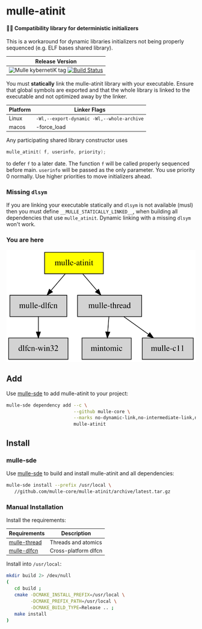 # mulle-atinit

#### 🤱🏼 Compatibility library for deterministic initializers

This is a workaround for dynamic libraries initializers not being properly
sequenced (e.g. ELF bases shared library).

| Release Version
|-----------------------------------
| ![Mulle kybernetiK tag](https://img.shields.io/github/tag/mulle-core/mulle-atinit.svg?branch=release) [![Build Status](https://github.com/mulle-core/mulle-atinit/workflows/CI/badge.svg?branch=release)](//github.com/mulle-core/mulle-atinit/actions)

You must **statically** link the mulle-atinit library with your executable.
Ensure that global symbols are exported and that the whole library is linked
to the executable and not optimized away by the linker.

Platform | Linker Flags
---------|--------------------------------------------------
Linux    | `-Wl,--export-dynamic -Wl,--whole-archive`
macos    | -force_load <library>

Any participating shared library constructor uses

``` c
mulle_atinit( f, userinfo, priority);
```

to defer `f` to a later date. The function `f` will be called properly
sequenced before main. `userinfo` will be passed as the only parameter.
You use priority 0 normally. Use higher priorities to move initializers ahead.

### Missing `dlsym`

If you are linking your executable statically and `dlsym` is not available
(musl) then you must define `__MULLE_STATICALLY_LINKED__`, when building all
dependencies that use `mulle_atinit`. Dynamic linking with a missing `dlsym`
won't work.


### You are here

![Overview](overview.dot.svg)


## Add

Use [mulle-sde](//github.com/mulle-sde) to add mulle-atinit to your project:

``` sh
mulle-sde dependency add --c \
                         --github mulle-core \
                         --marks no-dynamic-link,no-intermediate-link,no-singlephase,all-load \
                         mulle-atinit
```


## Install

### mulle-sde

Use [mulle-sde](//github.com/mulle-sde) to build and install mulle-atinit and all dependencies:

``` sh
mulle-sde install --prefix /usr/local \
   //github.com/mulle-core/mulle-atinit/archive/latest.tar.gz
```

### Manual Installation


Install the requirements:

Requirements                                               | Description
-----------------------------------------------------------|-----------------------
[mulle-thread](//github.com/mulle-concurrent/mulle-thread) | Threads and atomics
[mulle-dlfcn](//github.com/mulle-core/mulle-dlfcn)         | Cross-platform dlfcn


Install into `/usr/local`:

``` sh
mkdir build 2> /dev/null
(
   cd build ;
   cmake -DCMAKE_INSTALL_PREFIX=/usr/local \
         -DCMAKE_PREFIX_PATH=/usr/local \
         -DCMAKE_BUILD_TYPE=Release .. ;
   make install
)
```

